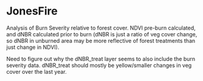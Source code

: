 # JonesFire

Analysis of Burn Severity relative to forest cover. NDVI pre-burn calculated, and dNBR calculated prior to burn (dNBR is just a ratio of veg cover change, so dNBR in unburned area may be more reflective of forest treatments than just change in NDVI). 

Need to figure out why the dNBR_treat layer seems to also include the burn severity data. dNBR_treat should mostly be yellow/smaller changes in veg cover over the last year. 
